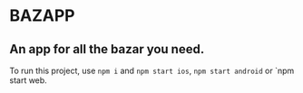# BAZAPP
## An app for all the bazar you need.

To run this project, use `npm i` and `npm start ios`, `npm start android` or `npm start web.


